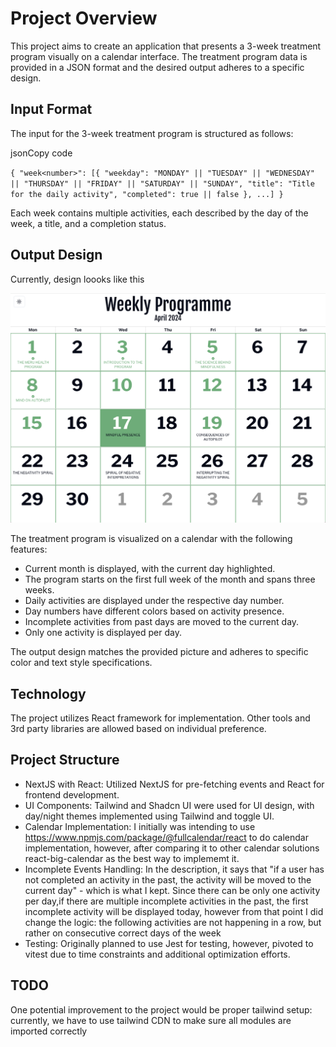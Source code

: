 # Project Overview

This project aims to create an application that presents a 3-week treatment program visually on a calendar interface. The treatment program data is provided in a JSON format and the desired output adheres to a specific design.

## Input Format

The input for the 3-week treatment program is structured as follows:

jsonCopy code

`{
  "week<number>": [{
    "weekday": "MONDAY" || "TUESDAY" || "WEDNESDAY" || "THURSDAY" || "FRIDAY" || "SATURDAY" || "SUNDAY",
    "title": "Title for the daily activity",
    "completed": true || false
  }, ...]
}`

Each week contains multiple activities, each described by the day of the week, a title, and a completion status.

## Output Design

Currently, design loooks like this

![](examples/screenschot.png)

The treatment program is visualized on a calendar with the following features:

- Current month is displayed, with the current day highlighted.
- The program starts on the first full week of the month and spans three weeks.
- Daily activities are displayed under the respective day number.
- Day numbers have different colors based on activity presence.
- Incomplete activities from past days are moved to the current day.
- Only one activity is displayed per day.

The output design matches the provided picture and adheres to specific color and text style specifications.

## Technology

The project utilizes React framework for implementation. Other tools and 3rd party libraries are allowed based on individual preference.

## Project Structure

- NextJS with React: Utilized NextJS for pre-fetching events and React for frontend development.
- UI Components: Tailwind and Shadcn UI were used for UI design, with day/night themes implemented using Tailwind and toggle UI.
- Calendar Implementation: I initially was intending to use https://www.npmjs.com/package/@fullcalendar/react to do calendar implementation, however, after comparing it to other calendar solutions react-big-calendar as the best way to implememt it.
- Incomplete Events Handling: In the description, it says that "if a user has not completed an activity in the past, the activity will be moved to the current day" - which is what I kept. Since there can be only one activity per day,if there are multiple incomplete activities in the past, the first incomplete activity will be displayed today, however from that point I did change the logic: the following activities are not happening in a row, but rather on consecutive correct days of the week
- Testing: Originally planned to use Jest for testing, however, pivoted to vitest due to time constraints and additional optimization efforts.

## TODO

One potential improvement to the project would be proper tailwind setup: currently, we have to use tailwind CDN to make sure all modules are imported correctly
